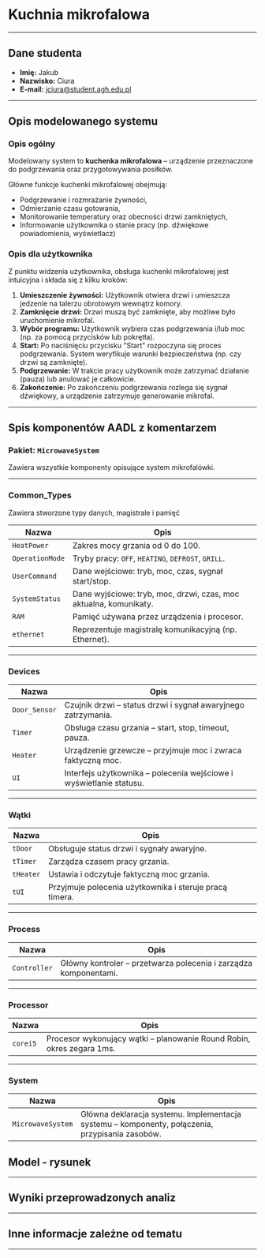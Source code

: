
# Kuchnia mikrofalowa

---

## Dane studenta

- **Imię:** Jakub
- **Nazwisko:** Ciura
- **E-mail:** jciura@student.agh.edu.pl

---

## Opis modelowanego systemu

### Opis ogólny
Modelowany system to **kuchenka mikrofalowa** – urządzenie przeznaczone do podgrzewania oraz przygotowywania posiłków.

Główne funkcje kuchenki mikrofalowej obejmują:
- Podgrzewanie i rozmrażanie żywności,
- Odmierzanie czasu gotowania,
- Monitorowanie temperatury oraz obecności drzwi zamkniętych,
- Informowanie użytkownika o stanie pracy (np. dźwiękowe powiadomienia, wyświetlacz)

### Opis dla użytkownika

Z punktu widzenia użytkownika, obsługa kuchenki mikrofalowej jest intuicyjna i składa się z kilku kroków:

1. **Umieszczenie żywności:** Użytkownik otwiera drzwi i umieszcza jedzenie na talerzu obrotowym wewnątrz komory.
2. **Zamknięcie drzwi:** Drzwi muszą być zamknięte, aby możliwe było uruchomienie mikrofal.
3. **Wybór programu:** Użytkownik wybiera czas podgrzewania i/lub moc (np. za pomocą przycisków lub pokrętła).
4. **Start:** Po naciśnięciu przycisku "Start" rozpoczyna się proces podgrzewania. System weryfikuje warunki bezpieczeństwa (np. czy drzwi są zamknięte).
5. **Podgrzewanie:** W trakcie pracy użytkownik może zatrzymać działanie (pauza) lub anulować je całkowicie.
6. **Zakończenie:** Po zakończeniu podgrzewania rozlega się sygnał dźwiękowy, a urządzenie zatrzymuje generowanie mikrofal.
---

## Spis komponentów AADL z komentarzem
   
###  Pakiet: `MicrowaveSystem`

Zawiera wszystkie komponenty opisujące system mikrofalówki.

---

###  Common_Types
Zawiera stworzone typy danych, magistrale i pamięć


| Nazwa                  | Opis                                                                 |
|------------------------|----------------------------------------------------------------------|
| `HeatPower`            | Zakres mocy grzania od 0 do 100.                                     |
| `OperationMode`        | Tryby pracy: `OFF`, `HEATING`, `DEFROST`, `GRILL`.       |
| `UserCommand` | Dane wejściowe: tryb, moc, czas, sygnał start/stop.                 |
| `SystemStatus`| Dane wyjściowe: tryb, moc, drzwi, czas, moc aktualna, komunikaty. 
| `RAM`         		 | Pamięć używana przez urządzenia i procesor.   	
| `ethernet` 			 | Reprezentuje magistralę komunikacyjną (np. Ethernet). |

---

### Devices

| Nazwa         | Opis                                                                 |
|---------------|----------------------------------------------------------------------|
| `Door_Sensor` | Czujnik drzwi – status drzwi i sygnał awaryjnego zatrzymania.        |
| `Timer`       | Obsługa czasu grzania – start, stop, timeout, pauza.                |
| `Heater`      | Urządzenie grzewcze – przyjmuje moc i zwraca faktyczną moc.         |
| `UI`          | Interfejs użytkownika – polecenia wejściowe i wyświetlanie statusu. |                                 

---


###  Wątki

| Nazwa     | Opis                                                                  |
|-----------|-----------------------------------------------------------------------|
| `tDoor`   | Obsługuje status drzwi i sygnały awaryjne.                           |
| `tTimer`  | Zarządza czasem pracy grzania.                                       |
| `tHeater` | Ustawia i odczytuje faktyczną moc grzania.                           |
| `tUI`     | Przyjmuje polecenia użytkownika i steruje pracą timera.             |

---

### Process

| Nazwa             | Opis                                                                 |
|-------------------|----------------------------------------------------------------------|
| `Controller`      | Główny kontroler – przetwarza polecenia i zarządza komponentami.     |

---

###  Processor

| Nazwa    | Opis                                                                    |
|----------|-------------------------------------------------------------------------|
| `corei5` | Procesor wykonujący wątki – planowanie Round Robin, okres zegara 1ms.  |

---

### System

| Nazwa                  | Opis                                                                  |
|------------------------|-----------------------------------------------------------------------|
| `MicrowaveSystem`      | Główna deklaracja systemu. Implementacja systemu – komponenty, połączenia, przypisania zasobów.                                            |


## Model - rysunek


---

## Wyniki przeprowadzonych analiz

---

## Inne informacje zależne od tematu

---
